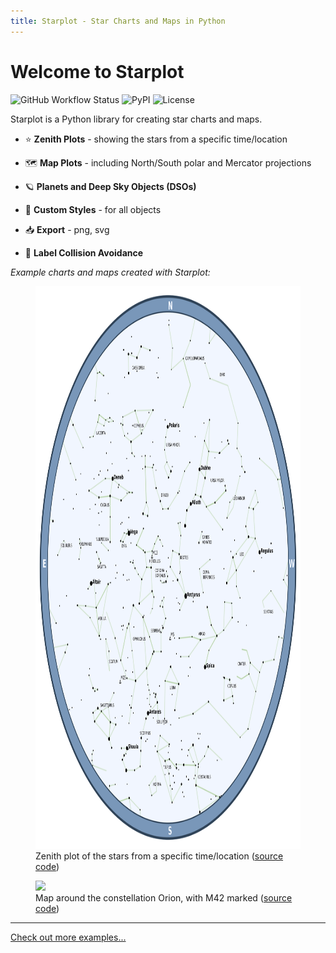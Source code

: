```yaml
---
title: Starplot - Star Charts and Maps in Python
---
```


# Welcome to Starplot
![GitHub Workflow Status](https://img.shields.io/github/actions/workflow/status/steveberardi/starplot/test.yml?style=for-the-badge&color=a2c185)
![PyPI](https://img.shields.io/pypi/v/starplot?style=for-the-badge&color=85C0C1)
![License](https://img.shields.io/github/license/steveberardi/starplot?style=for-the-badge&color=A485C1)

Starplot is a Python library for creating star charts and maps.

- ⭐ **Zenith Plots** - showing the stars from a specific time/location

- 🗺️ **Map Plots** - including North/South polar and Mercator projections

- 🪐 **Planets and Deep Sky Objects (DSOs)**

- 🎨 **Custom Styles** - for all objects

- 📥 **Export** - png, svg

- 🧭 **Label Collision Avoidance**

*Example charts and maps created with Starplot:*
<figure markdown>
  <img src="images/starchart-blue.png" height="900" width="900">
  <figcaption>Zenith plot of the stars from a specific time/location (<a href="examples/#star-chart-for-timelocation">source code</a>)</figcaption>
</figure>

<figure markdown>
  <img src="images/03_map_orion.svg" width="900">
  <figcaption>Map around the constellation Orion, with M42 marked (<a href="examples/#map-of-orion">source code</a>)</figcaption>
</figure>

---

[Check out more examples...](examples.md)
